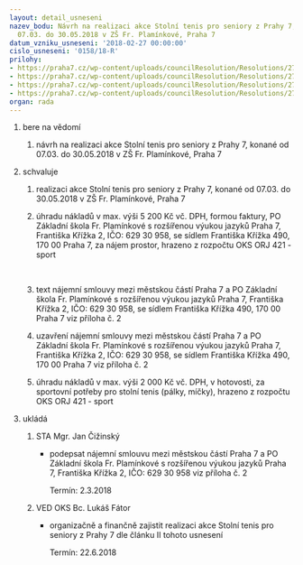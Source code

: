 ```yaml
---
layout: detail_usneseni
nazev_bodu: Návrh na realizaci akce Stolní tenis pro seniory z Prahy 7, konané od
  07.03. do 30.05.2018 v ZŠ Fr. Plamínkové, Praha 7
datum_vzniku_usneseni: '2018-02-27 00:00:00'
cislo_usneseni: '0158/18-R'
prilohy:
- https://praha7.cz/wp-content/uploads/councilResolution/Resolutions/27090/export/M7DV_Stolnitenis_seniori_I_2018~329535.doc
- https://praha7.cz/wp-content/uploads/councilResolution/Resolutions/27090/export/S_ZSFr_Plaminkove_stolnitenis_seniori_I_2018~329534.docx
- https://praha7.cz/wp-content/uploads/councilResolution/Resolutions/27090/export/Zapis_2_jednani_SK_19_02_2018~329533.doc
- https://praha7.cz/wp-content/uploads/councilResolution/Resolutions/27090/export/export~329908.pdf
organ: rada
---
```

<ol id="urzList" class="urzList_view"><li id="" class="urzClass1"><span name="1">bere na vědomí</span><ol class="urzOlClass decimal "><li style="text-align: left;" id="" class="urzClass2"><span><p>návrh na realizaci akce Stolní tenis pro seniory z Prahy 7, konané od 07.03. do 30.05.2018 v ZŠ Fr. Plamínkové, Praha 7</p></span></li></ol></li><li id="" class="urzClass1"><span name="24">schvaluje</span><ol class="urzOlClass decimal "><li style="text-align: left;" id="" class="urzClass2"><span><p>realizaci akce Stolní tenis pro seniory z Prahy 7, konané od 07.03. do 30.05.2018 v ZŠ Fr. Plamínkové, Praha 7</p></span></li><li style="text-align: left;" id="" class="urzClass2"><span><p>úhradu nákladů v max. výši 5 200 Kč vč. DPH, formou faktury, PO Základní škola Fr. Plamínkové s rozšířenou výukou jazyků Praha 7, Františka Křížka 2, IČO: 629 30 958, se sídlem Františka Křížka 490, 170 00 Praha 7, za nájem prostor, hrazeno z rozpočtu OKS ORJ 421 - sport<br></p><p><br></p></span></li><li style="text-align: left;" id="" class="urzClass2"><span><p>text nájemní smlouvy mezi městskou částí Praha 7 a PO Základní škola Fr. Plamínkové s rozšířenou výukou jazyků Praha 7, Františka Křížka 2, IČO: 629 30 958, se sídlem Františka Křížka 490, 170 00 Praha 7 viz příloha č. 2</p></span></li><li style="text-align: left;" id="" class="urzClass2"><span><p>uzavření nájemní smlouvy mezi městskou částí Praha 7 a PO Základní škola Fr. Plamínkové s rozšířenou výukou jazyků Praha 7, Františka Křížka 2, IČO: 629 30 958, se sídlem Františka Křížka 490, 170 00 Praha 7 viz příloha č. 2</p></span></li><li style="text-align: left;" id="" class="urzClass2"><span><p>úhradu nákladů v max. výši 2 000 Kč vč. DPH, v hotovosti, za sportovní potřeby pro stolní tenis (pálky, míčky), hrazeno z rozpočtu OKS ORJ 421 - sport</p></span></li></ol></li><li class="urzClass1" id="urzUkoly"><span name="1">ukládá</span><ol class="urzOlClass"><li class="urzClass2"><span><p>STA Mgr. Jan Čižinský</p></span><ul class="urzUlClass"><li class="urzClass3"><span><p>podepsat nájemní smlouvu mezi městskou částí Praha 7 a PO Základní škola Fr. Plamínkové s rozšířenou výukou jazyků Praha 7, Františka Křížka 2, IČO: 629 30 958 viz příloha č. 2</p></span><span class="urzUkolTermin">  Termín:&nbsp;2.3.2018</span></li></ul></li><li class="urzClass2"><span><p>VED OKS Bc. Lukáš Fátor</p></span><ul class="urzUlClass"><li class="urzClass3"><span><p>organizačně a finančně zajistit realizaci akce Stolní tenis pro seniory z Prahy 7 dle článku II tohoto usnesení</p></span><span class="urzUkolTermin">  Termín:&nbsp;22.6.2018</span></li></ul></li></ol></li></ol>